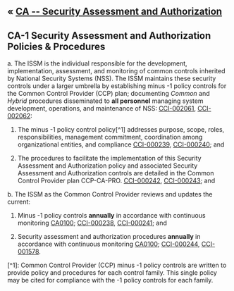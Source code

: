 &laquo; [CA -- Security Assessment and Authorization](../index.md)
---
## CA-1 Security Assessment and Authorization Policies & Procedures
a. The ISSM is the individual responsible for the development, implementation, assessment, and monitoring of common controls inherited by National Security Systems (NSS). The ISSM maintains these security controls under a larger umbrella by establishing minus -1 policy controls for the Common Control Provider (CCP) plan; documenting *Common* and *Hybrid* procedures disseminated to **all personnel** managing system development, operations, and maintenance of NSS: [CCI-002061](CCI-CA#CCI-002061), [CCI-002062](CCI-CA#CCI-002062):

1. The minus -1 policy control policy[^1] addresses purpose, scope, roles, responsibilities, management commitment, coordination among organizational entities, and compliance [CCI-000239](CCI-CA#CCI-000239), [CCI-000240](CCI-CA#CCI-000240); and

2. The procedures to facilitate the implementation of this Security Assessment and Authorization policy and associated Security Assessment and Authorization controls are detailed in the Common Control Provider plan CCP-CA-PRO. [CCI-000242](CCI-CA#CCI-000242), [CCI-000243](CCI-CA#CCI-000243); and

b. The ISSM as the Common Control Provider reviews and updates the current:

1. Minus -1 policy controls **annually** in accordance with continuous monitoring [CA0100](CA0100.md);  [CCI-000238](CCI-CA#CCI-000238), [CCI-000241](CCI-CA#CCI-000241); and

2. Security assessment and authorization procedures **annually** in accordance with continuous monitoring [CA0100](CA0100.md); [CCI-000244](CCI-CA#CCI-000244), [CCI-001578](CCI-CA#CCI-001578).

<notes />
[^1]: Common Control Provider (CCP) minus -1 policy controls are written to provide policy and procedures for each control family. This single policy may be cited for compliance with the -1 policy controls for each family.
